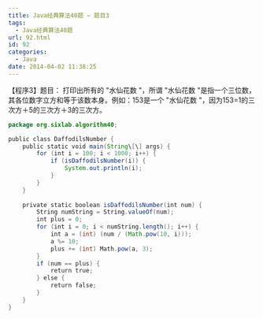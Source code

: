 ```yaml
---
title: Java经典算法40题 – 题目3
tags:
  - Java经典算法40题
url: 92.html
id: 92
categories:
  - Java
date: 2014-04-02 11:38:25
---
```


【程序3】题目：
打印出所有的 "水仙花数 "，所谓 "水仙花数 "是指一个三位数，其各位数字立方和等于该数本身。例如：153是一个 "水仙花数 "，因为153=1的三次方＋5的三次方＋3的三次方。
```java
package org.sixlab.algorithm40;

public class DaffodilsNumber {
	public static void main(String\[\] args) {
		for (int i = 100; i < 1000; i++) {
			if (isDaffodilsNumber(i)) {
				System.out.println(i);
			}
		}
	}
	
	private static boolean isDaffodilsNumber(int num) {
		String numString = String.valueOf(num);
		int plus = 0;
		for (int i = 0; i < numString.length(); i++) {
			int a = (int) (num / (Math.pow(10, i)));
			a %= 10;
			plus += (int) Math.pow(a, 3);
		}
		if (num == plus) {
			return true;
		} else {
			return false;
		}
	}
}
```